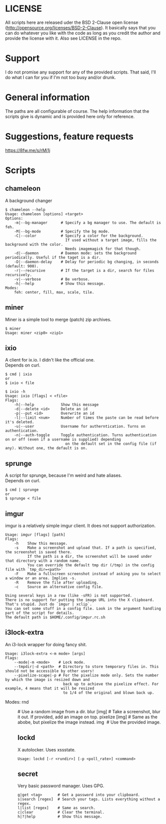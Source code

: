LICENSE
=======
All scripts here are released uder the BSD 2-Clause open license (http://opensource.org/licenses/BSD-2-Clause).
It basically says that you can do whatever you like with the code as long as you credit the author and provide the license with it.
Also see LICENSE in the repo.

Support
=======
I do not promise any support for any of the provided scripts. That said, I'll do what I can for you if I'm not too busy and/or drunk.

General information
===================
The paths are all configurable of course.
The help information that the scripts give is dynamic and is provided here only for reference.

Suggestions, feature requests
=============================
https://8fw.me/s/rMi1j

Scripts
=======

chameleon
---------
A background changer

	$ chameleon --help
	Usage: chameleon [options] <target>
	Options:
		-m|--bg-manager      # Specify a bg manager to use. The default is feh.
		-M|--bg-mode         # Specify the bg mode.
		-C|--color           # Specify a color for the background.
		                       If used without a target image, fills the background with the color.
		                       Needs imagemagick for that though.
		-d|--daemon	         # Daemon mode: sets the background periodically. Useful if the taget is a dir.
		-D|--daemon-delay    # Delay for periodic bg changing, in seconds (default: 900).
		-r|--recursive       # If the target is a dir, search for files recursively.
		-v|--verbose         # Be verbose.
		-h|--help            # Show this message.
	Modes:
		feh: center, fill, max, scale, tile.

miner
-----
Miner is a simple tool to merge (patch) zip archives.

	$ miner
	Usage: miner <zip0> <zip1>

ixio
----
A client for ix.io. I didn't like the official one.  
Depends on curl.

	$ cmd | ixio
	or
	$ ixio < file

	$ ixio -h
	Usage: ixio [flags] < <file>
	Flags:
		-h|--help            Show this message
		-d|--delete <id>     Delete an id
		-p|--put <id>        Overwrite an id
		-l|--limit <num>     Number of times the paste can be read before it's deleted.
		-u|--user            Username for autherntication. Turns on authentication.
		-n|--auth-toggle     Toggle authentication. Turns authentication on or off (even if a username is supplied) depending
		                       on the default set in the config file (if any). Without one, the default is on.

sprunge
-------
A script for sprunge, because I'm weird and hate aliases.  
Depends on curl.

	$ cmd | sprunge
	or
	$ sprunge < file

imgur
-----
imgur is a relatively simple imgur client. It does not support authorization.

	Usage: imgur [flags] [path]
	Flags:
		-h    Show this message.
		-s    Make a screenshot and upload that. If a path is specified, the screenshot is saved there.
		      If the path is a dir, the screenshot will be saved under that directory with a random name.
		      You can override the default tmp dir (/tmp) in the config file with `tmp_dir=<path>`
		-F    Make a fullscreen screenshot instead of asking you to select a window or an area. Implies -s.
		-R    Remove the file after uploading.
		-c    Source an alternative config file.
	
	Using several keys in a row (like -sFR) is not supported.
	There is no support for putting the image URL into the X clipboard. That's stupid. Just do `imgur | xclip`.
	You can set some stuff in a config file. Look in the argument handling part of the script for details.
	The default path is $HOME/.config/imgur.rc.sh

i3lock-extra
------------
An i3-lock wrapper for doing fancy shit.

	Usage: i3lock-extra <-m mode> [args]
	Flags:
		--mode|-m <mode>    # Lock mode.
		--tmpdir|-d <path>  # Directory to store temporary files in. This should not be accessible by other users!
		--pixelize-scape|-p # For the pixelize mode only. Sets the number by which the image is resized down and
		                      back up to achieve the pixelize effect. For example, 4 means that it will be resized
		                      to 1/4 of the original and blown back up.
Modes:
		rnd <dir>           # Use a random image from a dir.
		blur [img]          # Take a screenshot, blur it out. If provided, add an image on top.
		pixelize [img]      # Same as the abobe, but pixelize the image instead.
		img <img>           # Use the provided image.

lockd
-----
X autolocker. Uses xssstate.

	Usage: lockd [-r <rundir>] [-p <poll_rate>] <command>

secret
------
Very basic password manager. Uses GPG.

	g|get <tag>       # Get a password into your clipboard.
	s|search [regex]  # Search your tags. Lists everything without a regex.
	l|list [regex]    # Same as search.
	c|clear           # Clear the terminal.
	h|?|help          # Show this message.
